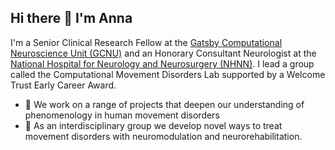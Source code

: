 ## Hi there 👋 I'm Anna

I'm a Senior Clinical Research Fellow at the [Gatsby Computational Neuroscience Unit (GCNU)](https://www.ucl.ac.uk/gatsby/gatsby-computational-neuroscience-unit) and an Honorary Consultant Neurologist at the [National Hospital for Neurology and Neurosurgery (NHNN)](https://www.uclh.nhs.uk/our-services/find-consultant/dr-anna-sadnicka). I lead a group called the Computational Movement Disorders Lab supported by a Welcome Trust Early Career Award.
- :seedling: We work on a range of projects that deepen our understanding of phenomenology in human movement disorders 
- :seedling: As an interdisciplinary group we develop novel ways to treat movement disorders with neuromodulation and neurorehabilitation.  


